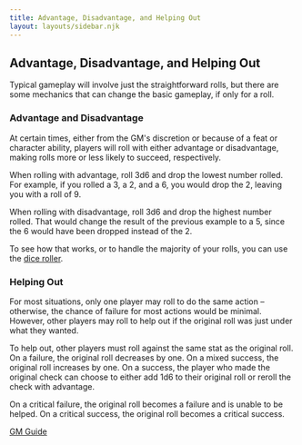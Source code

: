 ```yaml
---
title: Advantage, Disadvantage, and Helping Out
layout: layouts/sidebar.njk
---
```


<div class="stack">

  ## Advantage, Disadvantage, and Helping Out

  Typical gameplay will involve just the straightforward rolls, but there are
  some mechanics that can change the basic gameplay, if only for a roll.

  ### Advantage and Disadvantage

  At certain times, either from the GM's discretion or because of a feat or
  character ability, players will roll with either advantage or disadvantage,
  making rolls more or less likely to succeed, respectively.

  When rolling with advantage, roll 3d6 and drop the lowest number rolled. For
  example, if you rolled a 3, a 2, and a 6, you would drop the 2, leaving you
  with a roll of 9.

  When rolling with disadvantage, roll 3d6 and drop the highest number rolled.
  That would change the result of the previous example to a 5, since the 6 would
  have been dropped instead of the 2.

  To see how that works, or to handle the majority of your rolls, you can use
  the [dice roller](/dice-roller).

  ### Helping Out

  For most situations, only one player may roll to do the same action –
  otherwise, the chance of failure for most actions would be minimal. However,
  other players may roll to help out if the original roll was just under what
  they wanted.

  To help out, other players must roll against the same stat as the original
  roll. On a failure, the original roll decreases by one. On a mixed success,
  the original roll increases by one. On a success, the player who made the
  original check can choose to either add 1d6 to their original roll or reroll
  the check with advantage.

  On a critical failure, the original roll becomes a failure and is unable to be
  helped. On a critical success, the original roll becomes a critical success.

  [GM Guide](/gm-guide)

</div>
